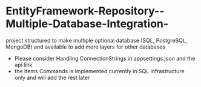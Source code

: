 # EntityFramework-Repository--Multiple-Database-Integration-
project structured to make multiple optional database (SQL, PostgreSQL, MongoDB) and available to add more layers for other databases

- Please consider Handling ConnectionStrings in appsettings.json and the api link
- the Items Commands is implemented currently in SQL infrastructure only and will add the rest later 
